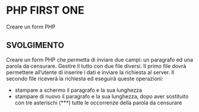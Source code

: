 PHP FIRST ONE
===
Creare un form PHP
## SVOLGIMENTO

Creare un form PHP che permetta di inviare due campi: un paragrafo ed una parola da censurare.
Gestire il tutto con due file diversi.
Il primo file dovrà permettere all’utente di inserire i dati e inviare la richiesta al server.
Il secondo file riceverà la richiesta ed eseguirà queste operazioni:
- stampare a schermo il paragrafo e la sua lunghezza
- stampare di nuovo il paragrafo e la sua lunghezza, dopo aver sostituito con tre asterischi (***) tutte le occorrenze della parola da censurare
